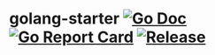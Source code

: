 # golang-starter [![Go Doc](https://img.shields.io/badge/godoc-reference-blue.svg?style=flat-square)](http://godoc.org/github.com/ngalandepunchh/golang-starter) [![Go Report Card](https://goreportcard.com/badge/github.com/ngalandepunchh/golang-starter?style=flat-square)](https://goreportcard.com/report/github.com/ngalandepunchh/golang-starter) [![Release](https://img.shields.io/github/release/ngalandepunchh/golang-starter.svg?style=flat-square)](https://github.com/ngalandepunchh/golang-starter/releases/latest)
